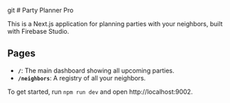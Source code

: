 git # Party Planner Pro

This is a Next.js application for planning parties with your neighbors, built with Firebase Studio.

## Pages

- **`/`**: The main dashboard showing all upcoming parties.
- **`/neighbors`**: A registry of all your neighbors.

To get started, run `npm run dev` and open http://localhost:9002.
